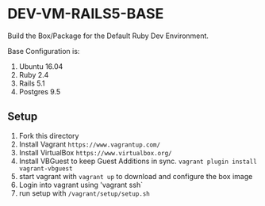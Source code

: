 # DEV-VM-RAILS5-BASE

Build the Box/Package for the Default Ruby Dev Environment.

Base Configuration is:

1. Ubuntu 16.04
2. Ruby 2.4
3. Rails 5.1
4. Postgres 9.5


## Setup

1. Fork this directory
2. Install Vagrant `https://www.vagrantup.com/`
3. Install VirtualBox `https://www.virtualbox.org/`
4. Install VBGuest to keep Guest Additions in sync.  `vagrant plugin install vagrant-vbguest`
5. start vagrant with `vagrant up` to download and configure the box image
6. Login into vagrant using 'vagrant ssh`
7. run setup with `/vagrant/setup/setup.sh`
